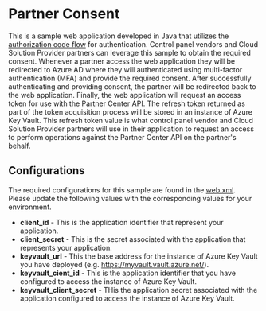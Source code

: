 # Partner Consent

This is a sample web application developed in Java that utilizes the [authorization code flow](https://docs.microsoft.com/azure/active-directory/develop/v1-protocols-oauth-code) for authentication. Control panel vendors and Cloud Solution Provider partners can leverage this sample to obtain the required consent. Whenever a partner access the web application they will be redirected to Azure AD where they will authenticated using multi-factor authentication (MFA) and provide the required consent. After successfully authenticating and providing consent, the partner will be redirected back to the web application. Finally, the web application will request an access token for use with the Partner Center API. The refresh token returned as part of the token acquisition process will be stored in an instance of Azure Key Vault. This refresh token value is what control panel vendor and Cloud Solution Provider partners will use in their application to request an access to perform operations against the Partner Center API on the partner's behalf.

## Configurations

The required configurations for this sample are found in the [web.xml](src/main/webapp/WEB-INF/web.xml). Please update the following values with the corresponding values for your environment.

* **client_id** - This is the application identifier that represent your application.
* **client_secret** - This is the secret associated with the application that represents your application.
* **keyvault_url** - This the base address for the instance of Azure Key Vault you have deployed (e.g. <https://myvault.vault.azure.net/>).
* **keyvault_cient_id** - This is the application identifier that you have configured to access the instance of Azure Key Vault.
* **keyvault_client_secret** - THis the application secret associated with the application configured to access the instance of Azure Key Vault.